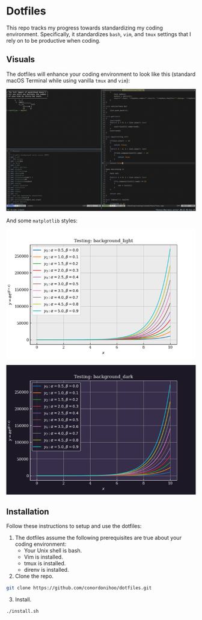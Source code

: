 # Dotfiles
This repo tracks my progress towards standardizing my coding environment. Specifically, it standardizes `bash`, `vim`, and `tmux` settings that I rely on to be productive when coding.
## Visuals
The dotfiles will enhance your coding environment to look like this (standard macOS Terminal while using vanilla `tmux` and `vim`):

![Alt text](./demo.png?raw=True "Title")



And some `matplotlib` styles:

![Alt text](./lightplot.png?raw=True "Title")

![Alt text](./darkplot.png?raw=True "Title")

## Installation
Follow these instructions to setup and use the dotfiles:
1. The dotfiles assume the following prerequisites are true about your coding environment:
    * Your Unix shell is bash.
    * Vim is installed.
    * tmux is installed.
    * direnv is installed.
2. Clone the repo.
  ```sh
  git clone https://github.com/conordonihoo/dotfiles.git
  ```
3. Install.
  ```sh
  ./install.sh
  ```
